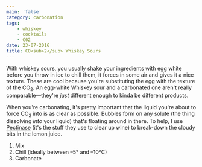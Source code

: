 ```yaml
---
main: 'false'
category: carbonation
tags:
    - whiskey
    - cocktails
    - C02
date: 23-07-2016
title: CO<sub>2</sub> Whiskey Sours
---
```

With whiskey sours, you usually shake your ingredients with egg white before you throw in ice to chill them, it forces in some air and gives it a nice texture. These are cool because you're substituting the egg with the texture of the CO<sub>2</sub>. An egg-white Whiskey sour and a carbonated one aren't really comparable—they're _just_ different enough to kinda be different products. 

<!-- ![CO<sub>2</sub> Whiskey Sour in a champagne flute](/images/share/Asset.jpg)
{: .break-box-img }
 -->
When you're carbonating, it's pretty important that the liquid you're about to force CO<sub>2</sub> into is as clear as possible. Bubbles form on any solute (the thing dissolving _into_ your liquid) that's floating around in there. To help, I use [Pectinase](http://amzn.to/2665YAz) (it's the stuff they use to clear up wine) to break-down the cloudy bits in the lemon juice.

1. Mix
2. Chill (ideally between –5° and –10°C)
3. Carbonate
